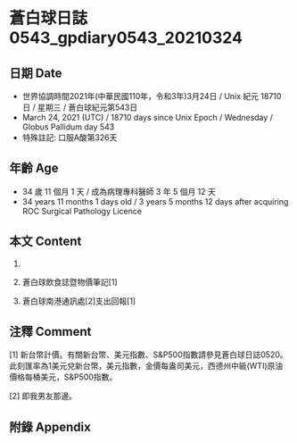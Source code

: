 [_metadata_:encoding]: - "utf-8"
[_metadata_:language]: - "zh-Hant-TW"
[_metadata_:fileformat]: - "markdown"
[_metadata_:MIME_type]: - "text/plain"
[_metadata_:markdown_version]: - "commonmark version 0.29"
[_metadata_:markdown_spec]: - "https://spec.commonmark.org/0.29/"

# 蒼白球日誌0543_gpdiary0543_20210324 #

## 日期 Date ##

* 世界協調時間2021年(中華民國110年，令和3年)3月24日 / Unix 紀元 18710 日 / 星期三 / 蒼白球紀元第543日
* March 24, 2021 (UTC) / 18710 days since Unix Epoch / Wednesday / Globus Pallidum day 543
* 特殊註記: 口服A酸第326天

## 年齡 Age ##

* 34 歲 11 個月 1 天 / 成為病理專科醫師 3 年 5 個月 12 天
* 34 years 11 months 1 days old / 3 years 5 months 12 days after acquiring ROC Surgical Pathology Licence

## 本文 Content ##

1. 

    
2. 蒼白球飲食誌暨物價筆記[1]

    
3. 蒼白球南港通訊處[2]支出回報[1]

    

## 注釋 Comment ##

[1] 新台幣計價。有關新台幣、美元指數、S&P500指數請參見蒼白球日誌0520。此刻匯率為1美元兌新台幣，美元指數，金價每盎司美元，西德州中級(WTI)原油價格每桶美元，S&P500指數。


[2] 即我男友那邊。



## 附錄 Appendix ##

